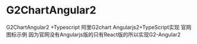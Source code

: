 # G2ChartAngular2
G2ChartAngular2 +Typescript
阿里G2chart Angularjs2+TypeScript实现 官网图标示例 因为官网没有Angularjs版的只有React版的所以实现G2-Angular2
